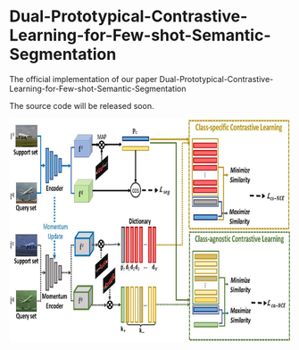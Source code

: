 # Dual-Prototypical-Contrastive-Learning-for-Few-shot-Semantic-Segmentation
The official implementation of our paper Dual-Prototypical-Contrastive-Learning-for-Few-shot-Semantic-Segmentation

The source code will be released soon.

<div align="center">
  <img src="fig/frame1_.jpg"width="900" height="400"/>
</div>
